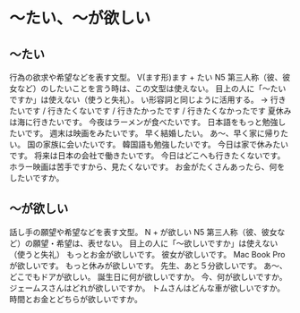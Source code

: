 # 〜たい、〜が欲しい
## 〜たい
行為の欲求や希望などを表す文型。
V(ます形)ます + たい
N5
第三人称（彼、彼女など）のしたいことを言う時は、この文型は使えない。 目上の人に「〜たいですか」は使えない（使うと失礼）。 い形容詞と同じように活用する。 → 行きたいです / 行きたくないです / 行きたかったです / 行きたくなかったです
夏休みは海に行きたいです。
今夜はラーメンが食べたいです。
日本語をもっと勉強したいです。
週末は映画をみたいです。
早く結婚したい。
あ〜、早く家に帰りたい。
国の家族に会いたいです。
韓国語も勉強したいです。
今日は家で休みたいです。
将来は日本の会社で働きたいです。
今日はどこへも行きたくないです。
ホラー映画は苦手ですから、見たくないです。
お金がたくさんあったら、何をしたいですか。
## 〜が欲しい
話し手の願望や希望などを表す文型。
N + が欲しい
N5
第三人称（彼、彼女など）の願望・希望は、表せない。 目上の人に「〜欲しいですか」は使えない（使うと失礼）
もっとお金が欲しいです。
彼女が欲しいです。
Mac Book Proが欲しいです。
もっと休みが欲しいです。
先生、あと５分欲しいです。
あ〜、どこでもドアが欲しい。
誕生日に何が欲しいですか。
今、何が欲しいですか。
ジェームスさんはどれが欲しいですか。
トムさんはどんな車が欲しいですか。
時間とお金とどちらが欲しいですか。
